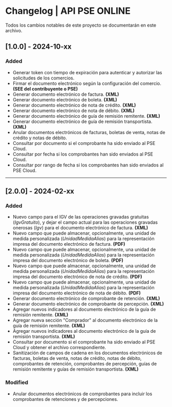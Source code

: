 # Changelog | API PSE ONLINE
Todos los cambios notables de este proyecto se documentarán en este archivo.

## [1.0.0] - 2024-10-xx
### Added
- Generar token con tiempo de expiración para autenticar y autorizar las solicitudes de los comercios.
- Firmar el documento electrónico según la configuración del comercio. **(SEE del contribuyente o PSE)**
- Generar documento electrónico de factura. **(XML)**
- Generar documento electrónico de boleta. **(XML)**
- Generar documento electrónico de nota de crédito. **(XML)**
- Generar documento electrónico de nota de débito. **(XML)**
- Generar documento electrónico de guía de remisión remitente. **(XML)**
- Generar documento electrónico de guía de remisión transportista. **(XML)**
- Anular documentos electrónicos de facturas, boletas de venta, notas de crédito y notas de débito.
- Consultar por documento si el comprobante ha sido enviado al PSE Cloud.
- Consultar por fecha si los comprobantes han sido enviados al PSE Cloud.
- Consultar por rango de fecha si los comprobantes han sido enviados al PSE Cloud.

----

## [2.0.0] - 2024-02-xx
### Added
- Nuevo campo para el IGV de las operaciones gravadas gratuitas (_IgvGratuito_), y dejar el campo actual para las operaciones gravadas onerosas (_Igv_) para el documento electrónico de factura. **(XML)**
- Nuevo campo que puede almacenar, opcionalmente, una unidad de medida personalizada (_UnidadMedidaAlias_) para la representación impresa del documento electrónico de factura. **(PDF)**
- Nuevo campo que puede almacenar, opcionalmente, una unidad de medida personalizada (_UnidadMedidaAlias_) para la representación impresa del documento electrónico de boleta. **(PDF)**
- Nuevo campo que puede almacenar, opcionalmente, una unidad de medida personalizada (_UnidadMedidaAlias_) para la representación impresa del documento electrónico de nota de crédito. **(PDF)**
- Nuevo campo que puede almacenar, opcionalmente, una unidad de medida personalizada (_UnidadMedidaAlias_) para la representación impresa del documento electrónico de nota de débito. **(PDF)**
- Generar documento electrónico de comprobante de retención. **(XML)**
- Generar documento electrónico de comprobante de percepción. **(XML)**
- Agregar nuevos indicadores al documento electrónico de la guía de remisión remitente. **(XML)**
- Agregar nueva sección "Comprador" al documento electrónico de la guía de remisión remitente. **(XML)**
- Agregar nuevos indicadores al documento electrónico de la guía de remisión transportista. **(XML)**
- Consultar por documento si el comprobante ha sido enviado al PSE Cloud y obtener el archivo correspondiente.
- Sanitización de campos de cadena en los documentos electrónicos de facturas, boletas de venta, notas de crédito, notas de débito, comprobantes de retención, comprobantes de percepción, guías de remisión remitente y guías de remisión transportista. **(XML)**

### Modified
- Anular documentos electrónicos de comprobantes para incluir los comprobantes de retenciones y de percepciones.